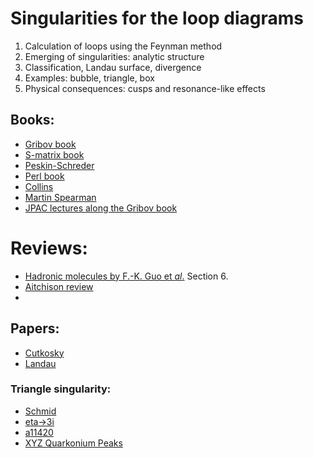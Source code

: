 # Singularities for the loop diagrams

1. Calculation of loops using the Feynman method
2. Emerging of singularities: analytic structure
3. Classification, Landau surface, divergence
4. Examples: bubble, triangle, box
5. Physical consequences: cusps and resonance-like effects

## Books:
 * [Gribov book](http://inspirehep.net/record/833953)
 * [S-matrix book](http://inspirehep.net/record/1517084)
 * [Peskin-Schreder](https://physics.weber.edu/schroeder/qftbook.html)
 * [Perl book](https://books.google.de/books/about/High_energy_hadron_physics.html?id=gtDvAAAAMAAJ&redir_esc=y)
 * [Collins](https://www.cambridge.org/core/books/an-introduction-to-regge-theory-and-high-energy-physics/E628F1657888F248E6BF236283350588)
 * [Martin Spearman](https://books.google.de/books/about/Elementary_particle_theory.html?id=sxAzAAAAMAAJ&redir_esc=y)
 * [JPAC lectures along the Gribov book](http://www.indiana.edu/~jpac/Gribov.html)

# Reviews:
 * [Hadronic molecules by F.-K. Guo et _al_.]() Section 6.
 * [Aitchison review](http://inspirehep.net/record/1382351)
 *

## Papers:
 * [Cutkosky](http://inspirehep.net/record/9133?ln=en)
 * [Landau](http://inspirehep.net/record/4561?ln=en)

### Triangle singularity:
 * [Schmid](https://inspirehep.net/record/1474944)
 * [eta->3i](http://inspirehep.net/record/924378?ln=ru)
 * [a11420](http://inspirehep.net/record/1341619)
 * [XYZ Quarkonium Peaks](http://inspirehep.net/record/1337782?ln=ru)
